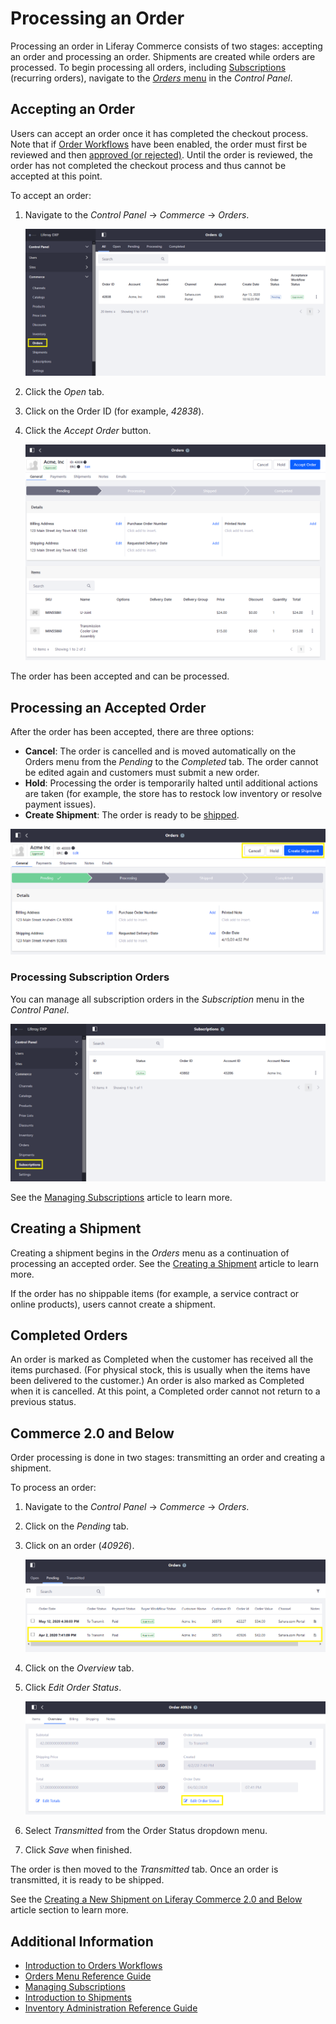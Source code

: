 # Processing an Order

Processing an order in Liferay Commerce consists of two stages: accepting an order and processing an order. Shipments are created while orders are processed. To begin processing all orders, including [Subscriptions](../subscriptions/managing-subscriptions.md) (recurring orders), navigate to the [_Orders_ menu](./orders-menu-reference-guide.md) in the _Control Panel_.

## Accepting an Order

Users can accept an order once it has completed the checkout process. Note that if [Order Workflows](../order-workflows/enabling-or-disabling-order-workflows.md) have been enabled, the order must first be reviewed and then [approved (or rejected)](../order-workflows/approving-or-rejecting-orders-in-order-workflows.md). Until the order is reviewed, the order has not completed the checkout process and thus cannot be accepted at this point.

To accept an order:

1. Navigate to the _Control Panel_ &rarr; _Commerce_ &rarr; _Orders_.

    ![The Orders menu is in the Control Panel](./processing-an-order/images/01.png)

1. Click the _Open_ tab.
1. Click on the Order ID (for example, _42838_).
1. Click the _Accept Order_ button.

    ![Click Accept Order button to begin processing.](./processing-an-order/images/02.png)

The order has been accepted and can be processed.

## Processing an Accepted Order

After the order has been accepted, there are three options:

-   **Cancel**: The order is cancelled and is moved automatically on the Orders menu from the _Pending_ to the _Completed_ tab. The order cannot be edited again and customers must submit a new order.
-   **Hold**: Processing the order is temporarily halted until additional actions are taken (for example, the store has to restock low inventory or resolve payment issues).
-   **Create Shipment**: The order is ready to be [shipped](../shipments/introduction-to-shipments.md).

![Cancel, Hold, or Create Shipment](./processing-an-order/images/04.png)

### Processing Subscription Orders

You can manage all subscription orders in the _Subscription_ menu in the _Control Panel_.

![Subscription menu](./processing-an-order/images/03.png)

See the [Managing Subscriptions](../subscriptions/managing-subscriptions.md) article to learn more.

## Creating a Shipment

Creating a shipment begins in the _Orders_ menu as a continuation of processing an accepted order. See the [Creating a Shipment](../shipments/creating-a-shipment.md) article to learn more.

If the order has no shippable items (for example, a service contract or online products), users cannot create a shipment.

## Completed Orders

An order is marked as Completed when the customer has received all the items purchased. (For physical stock, this is usually when the items have been delivered to the customer.) An order is also marked as Completed when it is cancelled. At this point, a Completed order cannot not return to a previous status.

## Commerce 2.0 and Below

Order processing is done in two stages: transmitting an order and creating a shipment.

To process an order:

1. Navigate to the _Control Panel_ &rarr; _Commerce_ &rarr; _Orders_.
1. Click on the _Pending_ tab.
1. Click on an order (_40926_).

    ![Click on the Pending Tab to process an order.](./processing-an-order/images/05.png)

1. Click on the _Overview_ tab.
1. Click _Edit Order Status_.

    ![Click on the Pending Tab to process an order.](./processing-an-order/images/06.png)

1. Select _Transmitted_ from the Order Status dropdown menu.
1. Click _Save_ when finished.

The order is then moved to the _Transmitted_ tab. Once an order is transmitted, it is ready to be shipped.

See the [Creating a New Shipment on Liferay Commerce 2.0 and Below](../shipments/creating-a-shipment.md#creating-a-new-shipment-on-liferay-commerce-2-0-and-below) article section to learn more.

## Additional Information

-   [Introduction to Orders Workflows](../order-workflows/introduction-to-order-workflows.md)
-   [Orders Menu Reference Guide](./orders-menu-reference-guide.md)
-   [Managing Subscriptions](../subscriptions/managing-subscriptions.md)
-   [Introduction to Shipments](../shipments/introduction-to-shipments.md)
-   [Inventory Administration Reference Guide](../../managing-a-catalog/managing-inventory/inventory-administration-reference-guide.md)
